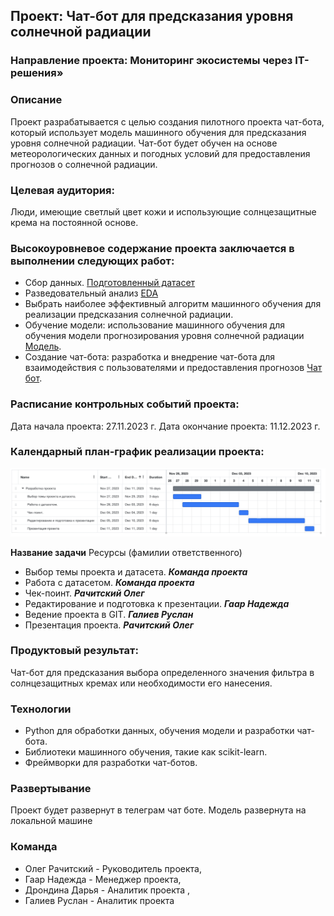 ## Проект: Чат-бот для предсказания уровня солнечной радиации

### Направление проекта: Мониторинг экосистемы через IT-решения»

### Описание
Проект разрабатывается с целью создания пилотного проекта чат-бота, который использует модель машинного обучения для предсказания уровня солнечной радиации. Чат-бот будет обучен на основе метеорологических данных и погодных условий для предоставления прогнозов о солнечной радиации.

### Целевая аудитория: 
Люди, имеющие светлый цвет кожи и использующие солнцезащитные крема на постоянной основе. 

### Высокоуровневое содержание проекта заключается в выполнении следующих работ:
- Сбор данных. [Подготовленный датасет](SolarPrediction.csv)
- Разведовательный анализ [EDA](eda.ipynb)
- Выбрать наиболее эффективный алгоритм машинного обучения для реализации предсказания солнечной радиации.
- Обучение модели: использование машинного обучения для обучения модели прогнозирования уровня солнечной радиации [Модель](catboost.ipynb).
- Создание чат-бота: разработка и внедрение чат-бота для взаимодействия с пользователями и предоставления прогнозов [Чат бот](t.me/Solar_rad_bot).

### Расписание контрольных событий проекта: 
Дата начала проекта: 27.11.2023 г. 
Дата окончание проекта: 11.12.2023 г.

### Календарный план-график реализации проекта:
![](календарь_проекта.png)

**Название задачи**	Ресурсы (фамилии ответственного)
- Выбор темы проекта и датасета. ***Команда проекта***
- Работа с датасетом. ***Команда проекта***
- Чек-поинт. ***Рачитский Олег***
- Редактирование и подготовка к презентации. ***Гаар Надежда***
- Ведение проекта в GIT. ***Галиев Руслан***
- Презентация проекта. ***Рачитский Олег***

### Продуктовый результат: 
Чат-бот для предсказания выбора определенного значения фильтра в солнцезащитных кремах или необходимости его нанесения. 

### Технологии
- Python для обработки данных, обучения модели и разработки чат-бота.
- Библиотеки машинного обучения, такие как scikit-learn.
- Фреймворки для разработки чат-ботов.

### Развертывание
Проект будет развернут в телеграм чат боте. Модель развернута на локальной машине

### Команда
- Олег Рачитский - Руководитель проекта, 
- Гаар Надежда - Менеджер проекта, 
- Дрондина Дарья - Аналитик проекта , 
- Галиев Руслан - Аналитик проекта 